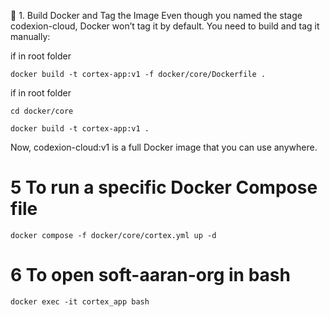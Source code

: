 
🧱 1. Build Docker and Tag the Image
Even though you named the stage codexion-cloud, Docker won’t tag it by default. You need to build and tag it manually:

if in root folder

```
docker build -t cortex-app:v1 -f docker/core/Dockerfile .
```

if in root folder

```
cd docker/core
```

```
docker build -t cortex-app:v1 .
```

Now, codexion-cloud:v1 is a full Docker image that you can use anywhere.


# 5 To run a specific Docker Compose file
```
docker compose -f docker/core/cortex.yml up -d
```

# 6 To open soft-aaran-org in bash
```
docker exec -it cortex_app bash
```
                                                                                                                                                                                                                                                                                                                                                                                                                                                                                                                                                                                                                                                                                                                                                                                                                                                                                                                                                                                                                                                                                                                                                                                                                                                                                                                                                                                                                                                                                                                                                                                                                                                                                                                                                                                                                                                                                                                                                                                                                                                                                                                                                                                                                                                                                                                                                                                                                                                                                                                                                                                                                                                                                                                                                                                                                                                                                                                                                                                                                                                                                                                                                            